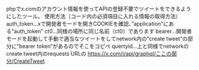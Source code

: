 phpでx.comのアカウント情報を使ってAPIの登録不要でツイートをできるようにしたツール。
使用方法（コード内の必須項目に入れる情報の取得方法）
auth_token...xで開発者モードを開きCOOKIEを確認、”application"にある"auth_token”
ct0...同様の場所に同じ名前（ct0）であります
bearer...開発者モードを起動して手動で適当なツイートをしてnetwork内の”create tweet”の部分に”bearer token”があるのでそこをコピペ
quertyid...上と同様でnetworkのcreate tweet内のrequests URLの
https://x.com/i/api/graphql/ここの部分/CreateTweet
